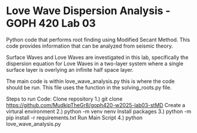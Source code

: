 # Love Wave Dispersion Analysis - GOPH 420 Lab 03

Python code that performs root finding using Modified Secant Method. This code provides information that can be analyzed from seismic theory.

Surface Waves and Love Waves are investigated in this lab, specifically the dispersion equation for Love Waves in a two-layer system where a single surface layer is overlying an infinite half space layer.

The main code is within love_wave_analysis.py this is where the code should be run. This file uses the function in the solving_roots.py file.

Steps to run Code:
Clone repository
1.) git clone https://github.com/MudkipTheGr8/goph420-w2025-lab03-stMD
Create a virtural environment
2.) python -m venv nenv
Install packages
3.) python -m pip install -r requirements.txt
Run Main Script
4.) python love_wave_analysis.py